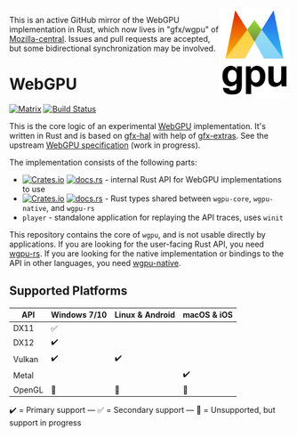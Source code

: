 <img align="right" width="25%" src="logo.png">

This is an active GitHub mirror of the WebGPU implementation in Rust, which now lives in "gfx/wgpu" of [Mozilla-central](https://hg.mozilla.org/mozilla-central/file/tip/gfx/wgpu). Issues and pull requests are accepted, but some bidirectional synchronization may be involved.

# WebGPU

[![Matrix](https://img.shields.io/badge/Matrix-%23wgpu%3Amatrix.org-blueviolet.svg)](https://matrix.to/#/#wgpu:matrix.org)
[![Build Status](https://github.com/gfx-rs/wgpu/workflows/CI/badge.svg)](https://github.com/gfx-rs/wgpu/actions)

This is the core logic of an experimental [WebGPU](https://www.w3.org/community/gpu/) implementation. It's written in Rust and is based on [gfx-hal](https://github.com/gfx-rs/gfx) with help of [gfx-extras](https://github.com/gfx-rs/gfx-extras). See the upstream [WebGPU specification](https://gpuweb.github.io/gpuweb/) (work in progress).

The implementation consists of the following parts:

  - [![Crates.io](https://img.shields.io/crates/v/wgpu-core.svg?label=wgpu-core)](https://crates.io/crates/wgpu-core) [![docs.rs](https://docs.rs/wgpu-core/badge.svg)](https://docs.rs/wgpu-core/) - internal Rust API for WebGPU implementations to use
  - [![Crates.io](https://img.shields.io/crates/v/wgpu-types.svg?label=wgpu-types)](https://crates.io/crates/wgpu-types) [![docs.rs](https://docs.rs/wgpu-types/badge.svg)](https://docs.rs/wgpu-types/) - Rust types shared between `wgpu-core`, `wgpu-native`, and `wgpu-rs`
  - `player` - standalone application for replaying the API traces, uses `winit`

This repository contains the core of `wgpu`, and is not usable directly by applications.
If you are looking for the user-facing Rust API, you need [wgpu-rs](https://github.com/gfx-rs/wgpu-rs).
If you are looking for the native implementation or bindings to the API in other languages, you need [wgpu-native](https://github.com/gfx-rs/wgpu-native).

## Supported Platforms

   API   |    Windows 7/10    |  Linux & Android   |    macOS & iOS     |
  -----  | ------------------ | ------------------ | ------------------ |
  DX11   | :white_check_mark: |                    |                    |
  DX12   | :heavy_check_mark: |                    |                    |
  Vulkan | :heavy_check_mark: | :heavy_check_mark: |                    |
  Metal  |                    |                    | :heavy_check_mark: |
  OpenGL | :construction:     | :construction:     | :construction:     |

:heavy_check_mark: = Primary support — :white_check_mark: = Secondary support — :construction: = Unsupported, but support in progress
